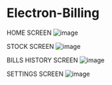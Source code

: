 # Electron-Billing

HOME SCREEN
![image](https://user-images.githubusercontent.com/64111093/123597129-9113c380-d810-11eb-8fed-694f2b042560.png)

STOCK SCREEN
![image](https://user-images.githubusercontent.com/64111093/123597346-dafca980-d810-11eb-87ce-41d723e8d074.png)

BILLS HISTORY SCREEN
![image](https://user-images.githubusercontent.com/64111093/123597450-fc5d9580-d810-11eb-87c7-bf96791efde5.png)

SETTINGS SCREEN
![image](https://user-images.githubusercontent.com/64111093/123597497-097a8480-d811-11eb-9d2b-57bf64196537.png)
